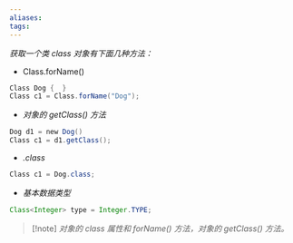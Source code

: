 ```yaml
---
aliases: 
tags: 
---
```

*获取一个类 class 对象有下面几种方法：*
+ Class.forName()

```java
Class Dog {  }
Class c1 = Class.forName("Dog");
```

+ *对象的 getClass() 方法*

```java
Dog d1 = new Dog()
Class c1 = d1.getClass();
```

+ *.class*

```java
Class c1 = Dog.class;
```

+ *基本数据类型*

```java
Class<Integer> type = Integer.TYPE;
```

> [!note] *对象的 class 属性和 forName() 方法，对象的 getClass() 方法。*